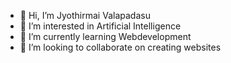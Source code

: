- 👋 Hi, I’m Jyothirmai Valapadasu
- 👀 I’m interested in Artificial Intelligence
- 🌱 I’m currently learning   Webdevelopment
- 💞️ I’m looking to collaborate on creating websites

